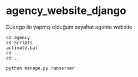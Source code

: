 # agency_website_django
DJango ile yapmış olduğum seyahat agente website
```
cd agency
cd Scripts
activate.bat
cd ..
cd ..

python manage.py runserver

```